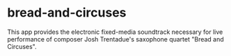 # bread-and-circuses
This app provides the electronic fixed-media soundtrack necessary for live performance of composer Josh Trentadue's saxophone quartet "Bread and Circuses".
